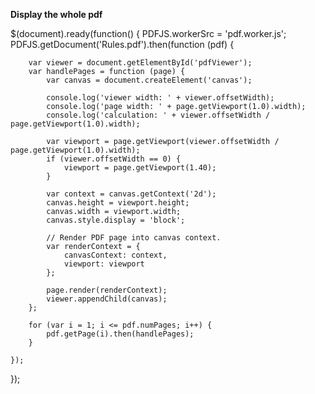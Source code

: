 **Display the whole pdf**

$(document).ready(function() {
    PDFJS.workerSrc = 'pdf.worker.js';
    PDFJS.getDocument('Rules.pdf').then(function (pdf) {

        var viewer = document.getElementById('pdfViewer');
        var handlePages = function (page) {
            var canvas = document.createElement('canvas');

            console.log('viewer width: ' + viewer.offsetWidth);
            console.log('page width: ' + page.getViewport(1.0).width);
            console.log('calculation: ' + viewer.offsetWidth / page.getViewport(1.0).width);
            
            var viewport = page.getViewport(viewer.offsetWidth / page.getViewport(1.0).width);
            if (viewer.offsetWidth == 0) {
                viewport = page.getViewport(1.40);
            }
            
            var context = canvas.getContext('2d');
            canvas.height = viewport.height;
            canvas.width = viewport.width;
            canvas.style.display = 'block';

            // Render PDF page into canvas context.
            var renderContext = {
                canvasContext: context,
                viewport: viewport
            };

            page.render(renderContext);
            viewer.appendChild(canvas);
        };

        for (var i = 1; i <= pdf.numPages; i++) {
            pdf.getPage(i).then(handlePages);
        }

    });
});
    
